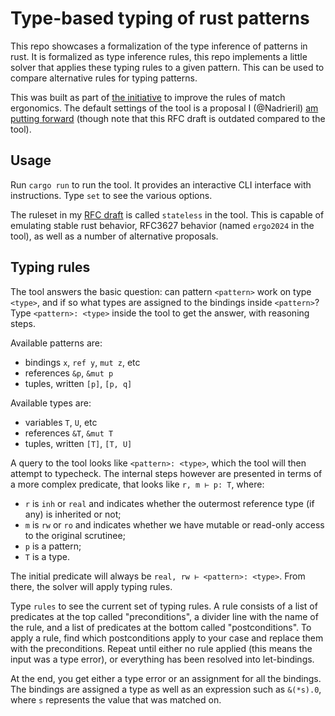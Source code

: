 # Type-based typing of rust patterns

This repo showcases a formalization of the type inference of patterns in rust. It is formalized as
type inference rules, this repo implements a little solver that applies these typing rules to
a given pattern. This can be used to compare alternative rules for typing patterns.

This was built as part of [the initiative][ergo2024] to improve the rules of match ergonomics. The
default settings of the tool is a proposal I (@Nadrieril) [am putting forward][overhaul_rfc] (though
note that this RFC draft is outdated compared to the tool).

## Usage

Run `cargo run` to run the tool. It provides an interactive CLI interface with instructions. Type
`set` to see the various options.

The ruleset in my [RFC draft][overhaul_rfc] is called `stateless` in the tool. This is capable of
emulating stable rust behavior, RFC3627 behavior (named `ergo2024` in the tool), as well as a number
of alternative proposals.

## Typing rules

The tool answers the basic question: can pattern `<pattern>` work on type `<type>`, and if so what
types are assigned to the bindings inside `<pattern>`? Type `<pattern>: <type>` inside the tool to
get the answer, with reasoning steps.

Available patterns are:
- bindings `x`, `ref y`, `mut z`, etc
- references `&p`, `&mut p`
- tuples, written `[p]`, `[p, q]`

Available types are:
- variables `T`, `U`, etc
- references `&T`, `&mut T`
- tuples, written `[T]`, `[T, U]`

A query to the tool looks like `<pattern>: <type>`, which the tool will then attempt to typecheck.
The internal steps however are presented in terms of a more complex predicate, that looks like `r,
m ⊢ p: T`, where:
- `r` is `inh` or `real` and indicates whether the outermost reference type (if any) is inherited or not;
- `m` is `rw` or `ro` and indicates whether we have mutable or read-only access to the original scrutinee;
- `p` is a pattern;
- `T` is a type.

The initial predicate will always be `real, rw ⊢ <pattern>: <type>`. From there, the solver will
apply typing rules.

Type `rules` to see the current set of typing rules. A rule consists of a list of predicates at the
top called "preconditions", a divider line with the name of the rule, and a list of predicates at
the bottom called "postconditions". To apply a rule, find which postconditions apply to your case
and replace them with the preconditions. Repeat until either no rule applied (this means the input
was a type error), or everything has been resolved into let-bindings.

At the end, you get either a type error or an assignment for all the bindings. The bindings are
assigned a type as well as an expression such as `&(*s).0`, where `s` represents the value that was
matched on.

[overhaul_rfc]: https://hackmd.io/eJdp4f0iQASg5BEPVkCD8g
[typing_rules]: https://hackmd.io/aL5FRz-QTc6K0qtUzPoU9A?view=#Typing-rules
[ergo2024]: https://github.com/rust-lang/rfcs/pull/3627
